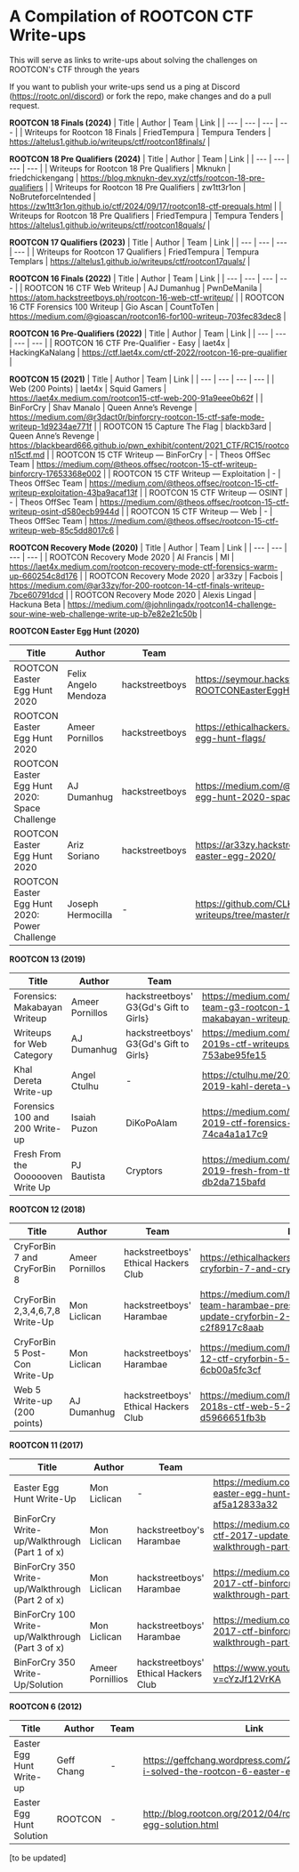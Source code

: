 # A Compilation of ROOTCON CTF Write-ups
This will serve as links to write-ups about solving the challenges on ROOTCON's CTF through the years

If you want to publish your write-ups send us a ping at Discord (https://rootc.onl/discord) or fork the repo, make changes and do a pull request.

**ROOTCON 18 Finals (2024)**
| Title | Author | Team | Link |
| --- | --- | --- | --- |
| Writeups for Rootcon 18 Finals | FriedTempura | Tempura Tenders | https://altelus1.github.io/writeups/ctf/rootcon18finals/ | 

**ROOTCON 18 Pre Qualifiers (2024)**
| Title | Author | Team | Link |
| --- | --- | --- | --- |
| Writeups for Rootcon 18 Pre Qualifiers | Mknukn | friedchickengang | https://blog.mknukn-dev.xyz/ctfs/rootcon-18-pre-qualifiers |
| Writeups for Rootcon 18 Pre Qualifiers | zw1tt3r1on | NoBruteforceIntended | https://zw1tt3r1on.github.io/ctf/2024/09/17/rootcon18-ctf-prequals.html |
| Writeups for Rootcon 18 Pre Qualifiers | FriedTempura | Tempura Tenders | https://altelus1.github.io/writeups/ctf/rootcon18quals/ |

**ROOTCON 17 Qualifiers (2023)**
| Title | Author | Team | Link |
| --- | --- | --- | --- |
| Writeups for Rootcon 17 Qualifiers | FriedTempura | Tempura Templars | https://altelus1.github.io/writeups/ctf/rootcon17quals/ |

**ROOTCON 16 Finals (2022)**
| Title | Author | Team | Link |
| --- | --- | --- | --- |
| ROOTCON 16 CTF Web Writeup | AJ Dumanhug | PwnDeManila | https://atom.hackstreetboys.ph/rootcon-16-web-ctf-writeup/ |
| ROOTCON 16 CTF Forensics 100 Writeup | Gio Ascan | CountToTen | https://medium.com/@gioascan/rootcon16-for100-writeup-703fec83dec8 |


**ROOTCON 16 Pre-Qualifiers (2022)**
| Title | Author | Team | Link |
| --- | --- | --- | --- |
| ROOTCON 16 CTF Pre-Qualifier - Easy | laet4x | HackingKaNalang | https://ctf.laet4x.com/ctf-2022/rootcon-16-pre-qualifier |

**ROOTCON 15 (2021)**
| Title | Author | Team | Link |
| --- | --- | --- | --- |
| Web (200 Points) | laet4x | Squid Gamers | https://laet4x.medium.com/rootcon15-ctf-web-200-91a9eee0b62f |
| BinForCry | Shav Manalo | Queen Anne’s Revenge | https://medium.com/@r3dact0r/binforcry-rootcon-15-ctf-safe-mode-writeup-1d9234ae771f |
| ROOTCON 15 Capture The Flag | blackb3ard | Queen Anne’s Revenge | https://blackbeard666.github.io/pwn_exhibit/content/2021_CTF/RC15/rootcon15ctf.md |
| ROOTCON 15 CTF Writeup — BinForCry | - | Theos OffSec Team | https://medium.com/@theos.offsec/rootcon-15-ctf-writeup-binforcry-17653368e002 |
| ROOTCON 15 CTF Writeup — Exploitation | - | Theos OffSec Team | https://medium.com/@theos.offsec/rootcon-15-ctf-writeup-exploitation-43ba9acaf13f |
| ROOTCON 15 CTF Writeup — OSINT | - | Theos OffSec Team | https://medium.com/@theos.offsec/rootcon-15-ctf-writeup-osint-d580ecb9944d |
| ROOTCON 15 CTF Writeup — Web | - | Theos OffSec Team | https://medium.com/@theos.offsec/rootcon-15-ctf-writeup-web-85c5dd8017c6 |

**ROOTCON Recovery Mode (2020)**
| Title | Author | Team | Link |
| --- | --- | --- | --- |
| ROOTCON Recovery Mode 2020 | Al Francis | MI | https://laet4x.medium.com/rootcon-recovery-mode-ctf-forensics-warm-up-660254c8d176 |
| ROOTCON Recovery Mode 2020 | ar33zy | Facbois | https://medium.com/@ar33zy/for-200-rootcon-14-ctf-finals-writeup-7bce60791dcd |
| ROOTCON Recovery Mode 2020 | Alexis Lingad | Hackuna Beta | https://medium.com/@johnlingadx/rootcon14-challenge-sour-wine-web-challenge-write-up-b7e82e21c50b |

**ROOTCON Easter Egg Hunt (2020)**

| Title | Author | Team | Link |
| --- | --- | --- | --- |
| ROOTCON Easter Egg Hunt 2020 | Felix Angelo Mendoza | hackstreetboys | https://seymour.hackstreetboys.ph/chals/ctf/2020-ROOTCONEasterEggHunt.html |
| ROOTCON Easter Egg Hunt 2020 | Ameer Pornillos | hackstreetboys | https://ethicalhackers.club/rootcon-2020-easter-egg-hunt-flags/ |
| ROOTCON Easter Egg Hunt 2020: Space Challenge | AJ Dumanhug | hackstreetboys | https://medium.com/@ajdumanhug/rootcon-easter-egg-hunt-2020-space-challenge-a6ec26ef480c |
| ROOTCON Easter Egg Hunt 2020 | Ariz Soriano | hackstreetboys | https://ar33zy.hackstreetboys.ph/rootcon/ctf/rootcon-easter-egg-2020/ |
| ROOTCON Easter Egg Hunt 2020: Power Challenge | Joseph Hermocilla | - | https://github.com/CLKTCK/ctf-writeups/tree/master/rc14-egg/power | 

**ROOTCON 13 (2019)**

| Title | Author | Team | Link |
| --- | --- | --- | --- |
| Forensics: Makabayan Writeup | Ameer Pornillos | hackstreetboys' G3{Gd's Gift to Girls} | https://medium.com/@ameerpornillos/hsb-team-g3-rootcon-13-ctf-forensics-makabayan-writeup-83f1505a9926 |
| Writeups for Web Category | AJ Dumanhug | hackstreetboys' G3{Gd's Gift to Girls} | https://medium.com/bugbountywriteup/rootcon-2019s-ctf-writeups-for-web-category-753abe95fe15 |
| Khal Dereta Write-up | Angel Ctulhu | - | https://ctulhu.me/2019/09/29/rootcon-ctf-2019-kahl-dereta-write-up/ |
| Forensics 100 and 200 Write-up | Isaiah Puzon | DiKoPoAlam | https://medium.com/@isaiah.puzon/rootcon-2019-ctf-forensics-100-and-200-writeup-74ca4a1a17c9
| Fresh From the Ooooooven Write Up | PJ Bautista | Cryptors | https://medium.com/@pjbautista/rootcon-ctf-2019-fresh-from-the-ooooooven-write-up-db2da715bafd |

**ROOTCON 12 (2018)**

| Title | Author | Team | Link |
| --- | --- | --- | --- |
| CryForBin 7 and CryForBin 8 | Ameer Pornillos | hackstreetboys' Ethical Hackers Club | https://ethicalhackers.club/rootcon-12-ctf-cryforbin-7-and-cryforbin-8-write-up/ |
| CryForBin 2,3,4,6,7,8 Write-Up | Mon Liclican | hackstreetboys' Harambae | https://medium.com/hackstreetboys/hsb-team-harambae-presents-rootcon-12-ctf-update-cryforbin-2-3-4-6-7-8-write-up-c2f8917c8aab |
| CryForBin 5 Post-Con Write-Up | Mon Liclican | hackstreetboys' Harambae | https://medium.com/hackstreetboys/rootcon-12-ctf-cryforbin-5-post-con-write-up-6cb00a5fc3cf |
| Web 5 Write-up (200 points) | AJ Dumanhug | hackstreetboys' Ethical Hackers Club | https://medium.com/hackstreetboys/rootcon-2018s-ctf-web-5-200-points-d5966651fb3b |

**ROOTCON 11 (2017)**

| Title | Author | Team | Link |
| --- | --- | --- | --- |
| Easter Egg Hunt Write-Up | Mon Liclican | - | https://medium.com/@monliclican/rootcon-easter-egg-hunt-2017-write-up-af5a12833a32 |
| BinForCry Write-up/Walkthrough (Part 1 of x) | Mon Liclican | hackstreetboy's Harambae | https://medium.com/@monliclican/rootcon-ctf-2017-update-binforcry-write-up-walkthrough-part-1-of-x-c015d60e2583 |
| BinForCry 350 Write-up/Walkthrough (Part 2 of x) | Mon Liclican | hackstreetboys' Harambae | https://medium.com/@monliclican/rootcon-2017-ctf-binforcry-350-write-up-walkthrough-part-2-of-x-5731c91c2266 |
| BinForCry 100 Write-up/Walkthrough (Part 3 of x) | Mon Liclican | hackstreetboys' Harambae | https://medium.com/@monliclican/rootcon-2017-ctf-binforcry-100-write-up-walkthrough-part-3-of-x-9bde70e09e9 |
| BinForCry 350 Write-Up/Solution | Ameer Pornillios | hackstreetboys' Ethical Hackers Club | https://www.youtube.com/watch?v=cYzJf12VrKA |

**ROOTCON 6 (2012)**

| Title | Author | Team | Link |
| --- | --- | --- | --- |
| Easter Egg Hunt Write-up | Geff Chang | - | https://geffchang.wordpress.com/2012/04/09/how-i-solved-the-rootcon-6-easter-egg-hunt/ |
| Easter Egg Hunt Solution | ROOTCON | - | http://blog.rootcon.org/2012/04/rootcon-easter-egg-solution.html |

[to be updated]

